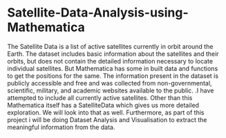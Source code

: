# Satellite-Data-Analysis-using-Mathematica
The Satellite Data is a list of active satellites currently in orbit around the Earth. The dataset includes
basic information about the satellites and their orbits, but does not contain the detailed information
necessary to locate individual satellites. But Mathematica has some in built data and functions to get the positions for the same. The information present in the dataset is publicly accessible and free and was collected from non-governmental, scientific, military, and academic websites available to the public. .I have attempted to include all currently active satellites. Other than this Mathematica itself has a SatelliteData which gives us more detailed exploration. We will look into that as well. Furthermore, as part of this project i will be doing Dataset Analysis and Visualisation to extract the meaningful information from the data.
